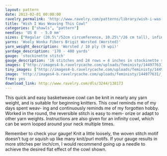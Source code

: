 ```yaml
---
layout: pattern
date: 2013-02-01 00:00:00
ravelry_permalink: 'http://www.ravelry.com/patterns/library/wish-i-was-weaving-this-cowl'
title: "Wish I Was Weaving This Cowl"
categories: ["shawls", "pattern"]
needles: 'US 8  - 5.0 mm'
sizes: ["Regular (20.5\"/52cm circumference, 10.25\"/26 cm tall), infinity (60\"/152cm circumference, 6.75\"/17cm tall)"]
yarns: 'Wooly Wonka Fibers Brigit Worsted (Worsted)'
yarn_weight_description: 'Worsted / 10 ply (9 wpi)'
yardage_description: '170 - 400 yards'
gauge: 'stockinette stitch'
gauge_description: '16 stitches and 24 rows = 4 inches in stockinette stitch'
images: ["http://images4-b.ravelrycache.com/uploads/feministy/144977631/_D7C6979_medium.JPG", "http://images4-d.ravelrycache.com/uploads/melliemahonen/191150134/IMG_3476_medium.jpg", "http://images4.ravelrycache.com/uploads/feministy/144977608/_D7C6982_medium.JPG", "http://images4-b.ravelrycache.com/uploads/feministy/144977565/_D7C7012_medium.JPG"]
tiny_images: ["http://images4-b.ravelrycache.com/uploads/feministy/144977631/_D7C6979_square.JPG", "http://images4-d.ravelrycache.com/uploads/melliemahonen/191150134/IMG_3476_square.jpg", "http://images4-b.ravelrycache.com/uploads/feministy/144977608/_D7C6982_square.JPG", "http://images4-d.ravelrycache.com/uploads/feministy/144977565/_D7C7012_square.JPG"]
image: 'http://images4-b.ravelrycache.com/uploads/feministy/144977631/_D7C6979_square.JPG'
free: yes
download_link: http://www.ravelry.com/dls/3244/138173
---
```

<p>This quick and easy basketweave cowl can be knit in nearly any yarn weight, and is suitable for beginning knitters. This cowl reminds me of my days spent weav- ing and continuously reminds me of my forgotten hobby. Worked in the round, the reversible stitch is easy to mem- orize or adapt to other yarn weights. Instructions are also given for an infinity cowl, which can be worn looped around your neck multiple times.</p>

<p>Remember to check your gauge! Knit a little loosely, the woven stitch motif doesn’t tug or squish up like many knit/purl motifs. If your gauge results in more stitches per inch/cm, I would recommend going up a needle to achieve the desired flat effect of the cowl shown.</p>